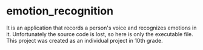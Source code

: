 # emotion_recognition
It is an application that records a person's voice and recognizes emotions in it. Unfortunately the source code is lost, so here is only the executable file. This project was created as an individual project in 10th grade.
